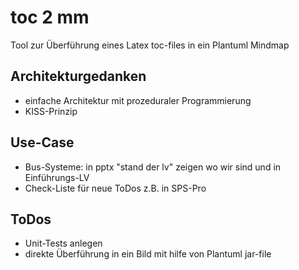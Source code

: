 # toc 2 mm

Tool zur Überführung eines Latex toc-files in ein Plantuml Mindmap

## Architekturgedanken

- einfache Architektur mit prozeduraler Programmierung
- KISS-Prinzip

## Use-Case

- Bus-Systeme: in pptx "stand der lv" zeigen wo wir sind und in Einführungs-LV
- Check-Liste für neue ToDos z.B. in SPS-Pro

## ToDos

- Unit-Tests anlegen
- direkte Überführung in ein Bild mit hilfe von Plantuml jar-file
